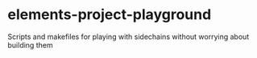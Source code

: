 # elements-project-playground
Scripts and makefiles for playing with sidechains without worrying about building them
